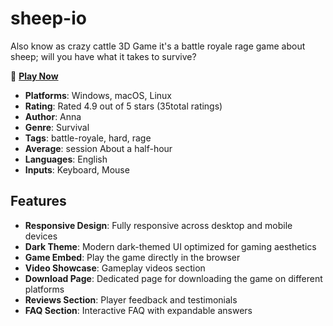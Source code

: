 # sheep-io
Also know as crazy cattle 3D Game it's a battle royale rage game about sheep; will you have what it takes to survive?

🔗 **[Play Now](https://crazycattle3d.info/)**

- **Platforms**:	Windows, macOS, Linux
- **Rating**:	Rated 4.9 out of 5 stars (35total ratings)
- **Author**:	Anna
- **Genre**: Survival
- **Tags**: battle-royale, hard, rage
- **Average**: session	About a half-hour
- **Languages**:	English
- **Inputs**:	Keyboard, Mouse

## Features

- **Responsive Design**: Fully responsive across desktop and mobile devices
- **Dark Theme**: Modern dark-themed UI optimized for gaming aesthetics
- **Game Embed**: Play the game directly in the browser
- **Video Showcase**: Gameplay videos section
- **Download Page**: Dedicated page for downloading the game on different platforms
- **Reviews Section**: Player feedback and testimonials
- **FAQ Section**: Interactive FAQ with expandable answers



